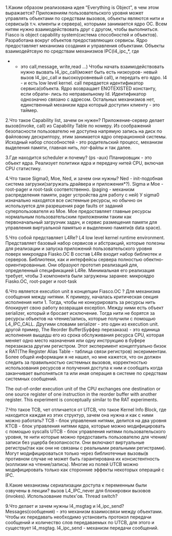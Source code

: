 1.Каким образом реализована идея “Everything is Object”, в чем этом выражается?
Приложениям пользовательского уровня может управлять объектами по средствам вызовов, объекты являются нити и сервисы(в т.ч.
клиенты и сервера),  которыми занимается ядро ОС. Всем нитям нужно взаимодействовать друг с другом, чтобы выполниться.
Fiasco is object capability system(система способностей и объектов). Разработана вокруг объектов предоставляющих сервисы.
Ядро предоставляет механизма создания и управления объектами. Объекты взаимодейтсвую по средствам механизмов IPC(l4_ipc_*, где 
* - это call,message, write,read ...) Чтобы начать взаимодействовать нужно вызвать l4_ipc_call(может быть есть низкоуров-
невый вызов l4_ipc_call и высокоуровневый call), и передать его ядро.
l4 - и есть low level kernel. call передается идентификатор сервиса(объекта. Ядро возвращает ENOTEXISTED константу, если обрати-
лись по неправильному Id. Идентификатор однозначно связано с адресом.
Остальных механизмов нет, единственный механизм ядра который доступин клиенту - это таймер.

2.Что такое Capability list, зачем он нужен?
Приложение-сервер делает вызов(invoke, call) из Capability Table по номеру. Из соображений безопасности пользователю не 
доступна напрямую запись на диск по файловому дескриптору, этим занимается ядро операционной системы.
Исходный набор способностей - это родительский процесс, механизм выделения памяти, главная нить, лог-файлы и так далее.

3.Где находится scheduler и почему?
(ps -aux)
Планировщик - это объект ядра.
Реализует политики ядра и передачу нитей CPU, включая CPU статистику.

4.Что такое Sigma0, Moe, Ned, и зачем они нужны?
Ned - init-подобная система загрузки(загружать драйвера и приложения*?).
Sigma и Moe -  root-pager и root-task соответственно.
(paging - механизм распределения памяти, pager устройства для работу с ней) 
У sigma0 изначально находятся все системные ресурсы, но обычно он используется для разрешения page faults от 
заданий суперпользователя из Moe. Moe предоставляет главные ресурсы нормальным пользовательским приложениям таким как 
первоначальный загрузчик задач, и сервис размещения памяти для управления виртуальной памятью и выделению памяти(в data space).

5.Что собой представляет L4Re?
L4 low level kernel runtime environment.
Представляет базовый набор сервисов и абстракций, которые полезны для реализации и запуска приложений пользовательского
уровня поверх микроядра Fiasko.OC
В состав L4Re входит набор библиотек и серверов. Библиотеки, как и интерфейсы сервера полностью обектно-ориентированные.
Они образуют прототип реализаций для, определенный спецификацией L4Re.
Минимальная его реализация требует, чтобы 3 компонента были загружены заранее: микроядро Fiasko.OC, root-pager и root-task



6.Что является execution unit в концепции Fiasco.OC ?
Для механизма сообщения между нитями. К примеру, началась критическая секция исполнения нити 1. Тогда, чтобы не конкурировать
за ресурсы нить блокирует свою работу возвращая exception. Между ними есть объект serializer, который и бросает исключение.
Тогда нити не борятся за ресурсы объектов на чтение/запись, которые получили с помощью L4_IPC_CALL. Другими словами serializer -
это один из execution unit.
другой пример,
The Reorder Buffer(Буффер перезаказа) - это единица исполнения выщедш его из срока обслуживания ресурса CPU, которая 
меняет одно место назначения или одну инструкцию в буфере перезакакза другим регистром. Этот эксперимент концептуально
бизок к RAT(The Register Alias Table - таблица связи регистров) эксериментам.
Более общей информации я не нашел, но мне кажется, что он должен следить за правильностью системных вызовов, корректностью
использования ресурсов и получения доступа к ним и сообщать когда заканчивает выполняться та или иная операция в системе
по средствам системных сообщений.

The out-of-order execution unit of the CPU exchanges one destination or one 
source register of one instruction in the reorder buffer with another register.
This experiment is conceptually similar to the RAT experiments.



7.Что такое TCB, чет отличается от UTCB, что такое Kernel Info Block, где находится каждая из этих структур, зачем она нужна и как с ними можно работать?
TCB - блок управления нитями, делится на два уровня
KTCB - блок управления нитями ядра, которые можно модифицировать с помощью syscalls
UTCB - блок управления нитями пользовательского уровня, те нити которые можно предоставить пользователю для чтения/записи
без ущерба безопансости. Они включают виртуальные регистры(так как они не связаны с реальными реальными регистрами).
Могут модифицироваться только через библиотечные вызовы(в противном случае не может быть гарантирована их консистентность
(коллизии на чтение/запись).
Многие из полей UTCB можно модифицировать только как сторонние эффекты некоторых операций с IPC.

8.Какие механизмы сериализации доступа к переменным были озвучены в лекции?
вызов L4_IPC_never для блокировки вызовов (invokes).
Использование mutex'ов.
Thread switch?

9.Что делает и зачем нужны l4_msgtag и l4_ipc_send?
Messages(сообщения) - это механизм взаимосвязи между объектами.
Чтобы их передавать необходимо установить протокол передачи сообщений и количество слов передаваемых по UTCB,
для этого и существует l4_msgtag.
l4_ipc_send - механизм передачи сообщений.



